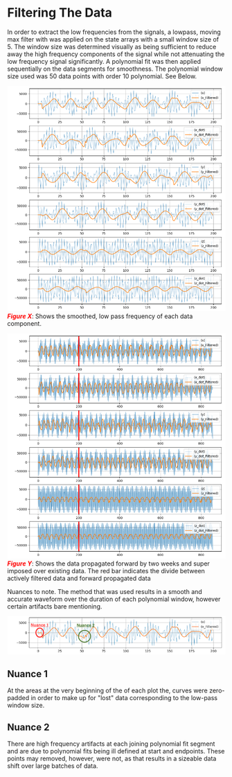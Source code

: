 # Filtering The Data

In order to extract the low frequencies from the signals, a lowpass, moving max filter with was applied on the state arrays with a small window size of 5.  The window size was determined visually as being sufficient to reduce away the high frequency components of the signal while not attenuating the low frequency signal significantly.  A polynomial fit was then applied sequentially on the data segments for smoothness.  The polynomial window size used was 50 data points with order 10 polynomial. See Below.

![alt text](filtered_data.png)
<font color="red">***Figure X***</font>: Shows the smoothed, low pass frequency of each data component.

![alt text](forward_prop_data.png)
<font color="red">***Figure Y***</font>: Shows the data propagated forward by two weeks and super imposed over existing data. The red bar indicates the divide between actively filtered data and forward propagated data

Nuances to note.  The method that was used results in a smooth and accurate waveform over the duration of each polynomial window, however certain artifacts bare mentioning.

![alt text](data_artifacts.png)

## Nuance 1
At the areas at the very beginning of the of each plot the, curves were zero-padded in order to make up for "lost" data corresponding to the low-pass window size.

## Nuance 2
There are high frequency artifacts at each joining polynomial fit segment and are due to polynomial fits being ill defined at start and endpoints.  These points may removed, however, were not, as that results in a sizeable data shift over large batches of data.


